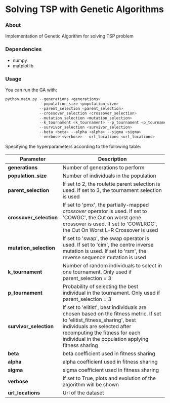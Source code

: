 # Solving TSP with Genetic Algorithms
### About

Implementation of Genetic Algorithm for solving TSP problem

### Dependencies

- numpy
- matplotlib

### Usage

You can run the GA with:

```python
python main.py --generations <generations> 
               --population_size <population_size>
               --parent_selection <parent_selection> 
               --crossover_selection <crossover_selection>
               --mutation_selection <mutation_selection>
               --k_tournament <k_tournament> --p_tournament <p_tournament>
               --survivor_selection <survivor_selection>
               --beta <beta> --alpha <alpha> --sigma <sigma>
               --verbose <verbose> --url_locations <url_locations>
```

Specifying the hyperparameters  according to the following table:

| Parameter           | Description                                                  |
| ------------------- | ------------------------------------------------------------ |
| **generations**         | Number of generations to perform                             |
| **population_size**     | Number of individuals in the population                      |
| **parent_selection**    | If set to 2, the roulette parent selection is used. If set to 3, the tournament selection is used |
| **crossover_selection** | If set to 'pmx', the partially-mapped *crossover* operator is used. If set to 'COWGC', the Cut on worst gene crossover is used. If set to 'COWLRGC', the Cut On Worst L+R Crossover is used |
| **mutation_selection**  | If set to 'swap', the swap operator is used. If set to 'cim', the centre inverse mutation is used. If set to 'rsm', the reverse sequence mutation is used |
| **k_tournament**        | Number of random individuals to select in one tournament. Only used if parent_selection = 3 |
| **p_tournament**        | Probability of selecting the best individual in the tournament. Only used if parent_selection = 3 |
| **survivor_selection**  | If set to 'elitist', best individuals are chosen based on the fitness metric. If set to 'elitist_fitness_sharing', best individuals are selected after recomputing the fitness for each individual in the population applying fitness sharing |
| **beta**                | beta coefficient used in fitness sharing                     |
| **alpha**               | alpha coefficient used in fitness sharing                    |
| **sigma**               | sigma coefficient used in fitness sharing                    |
| **verbose**             | If set to True, plots and evolution of the algorithm will be shown |
| **url_locations**       | Url of the dataset                                           |

